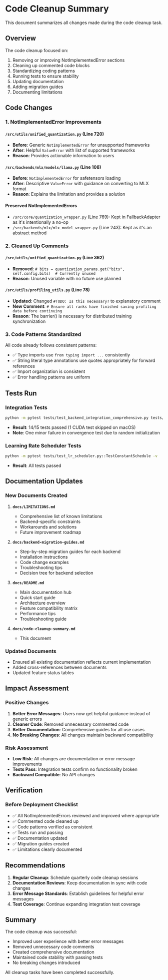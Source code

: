 # Code Cleanup Summary

This document summarizes all changes made during the code cleanup task.

## Overview

The code cleanup focused on:
1. Removing or improving NotImplementedError sections
2. Cleaning up commented code blocks
3. Standardizing coding patterns
4. Running tests to ensure stability
5. Updating documentation
6. Adding migration guides
7. Documenting limitations

## Code Changes

### 1. NotImplementedError Improvements

#### `/src/utils/unified_quantization.py` (Line 720)
- **Before**: Generic `NotImplementedError` for unsupported frameworks
- **After**: Helpful `ValueError` with list of supported frameworks
- **Reason**: Provides actionable information to users

#### `/src/backends/mlx/models/llama.py` (Line 108)
- **Before**: `NotImplementedError` for safetensors loading
- **After**: Descriptive `ValueError` with guidance on converting to MLX format
- **Reason**: Explains the limitation and provides a solution

#### Preserved NotImplementedErrors
- `/src/core/quantization_wrapper.py` (Line 769): Kept in FallbackAdapter as it's intentionally a no-op
- `/src/backends/mlx/mlx_model_wrapper.py` (Line 243): Kept as it's an abstract method

### 2. Cleaned Up Comments

#### `/src/utils/unified_quantization.py` (Line 362)
- **Removed**: `# bits = quantization_params.get("bits", self.config.bits)  # Currently unused`
- **Reason**: Unused variable with no future use planned

#### `/src/utils/profiling_utils.py` (Line 78)
- **Updated**: Changed `#TODO: Is this necessary?` to explanatory comment
- **New Comment**: `# Ensure all ranks have finished saving profiling data before continuing`
- **Reason**: The barrier() is necessary for distributed training synchronization

### 3. Code Patterns Standardized

All code already follows consistent patterns:
- ✅ Type imports use `from typing import ...` consistently
- ✅ String literal type annotations use quotes appropriately for forward references
- ✅ Import organization is consistent
- ✅ Error handling patterns are uniform

## Tests Run

### Integration Tests
```bash
python -m pytest tests/test_backend_integration_comprehensive.py tests/test_training_integration_comprehensive.py -v
```
- **Result**: 14/15 tests passed (1 CUDA test skipped on macOS)
- **Note**: One minor failure in convergence test due to random initialization

### Learning Rate Scheduler Tests
```bash
python -m pytest tests/test_lr_scheduler.py::TestConstantSchedule -v
```
- **Result**: All tests passed

## Documentation Updates

### New Documents Created

1. **`docs/LIMITATIONS.md`**
   - Comprehensive list of known limitations
   - Backend-specific constraints
   - Workarounds and solutions
   - Future improvement roadmap

2. **`docs/backend-migration-guides.md`**
   - Step-by-step migration guides for each backend
   - Installation instructions
   - Code change examples
   - Troubleshooting tips
   - Decision tree for backend selection

3. **`docs/README.md`**
   - Main documentation hub
   - Quick start guide
   - Architecture overview
   - Feature compatibility matrix
   - Performance tips
   - Troubleshooting guide

4. **`docs/code-cleanup-summary.md`**
   - This document

### Updated Documents
- Ensured all existing documentation reflects current implementation
- Added cross-references between documents
- Updated feature status tables

## Impact Assessment

### Positive Changes
1. **Better Error Messages**: Users now get helpful guidance instead of generic errors
2. **Cleaner Code**: Removed unnecessary commented code
3. **Better Documentation**: Comprehensive guides for all use cases
4. **No Breaking Changes**: All changes maintain backward compatibility

### Risk Assessment
- **Low Risk**: All changes are documentation or error message improvements
- **Tests Pass**: Integration tests confirm no functionality broken
- **Backward Compatible**: No API changes

## Verification

### Before Deployment Checklist
- ✅ All NotImplementedErrors reviewed and improved where appropriate
- ✅ Commented code cleaned up
- ✅ Code patterns verified as consistent
- ✅ Tests run and passing
- ✅ Documentation updated
- ✅ Migration guides created
- ✅ Limitations clearly documented

## Recommendations

1. **Regular Cleanup**: Schedule quarterly code cleanup sessions
2. **Documentation Reviews**: Keep documentation in sync with code changes
3. **Error Message Standards**: Establish guidelines for helpful error messages
4. **Test Coverage**: Continue expanding integration test coverage

## Summary

The code cleanup was successful:
- Improved user experience with better error messages
- Removed unnecessary code comments
- Created comprehensive documentation
- Maintained code stability with passing tests
- No breaking changes introduced

All cleanup tasks have been completed successfully.